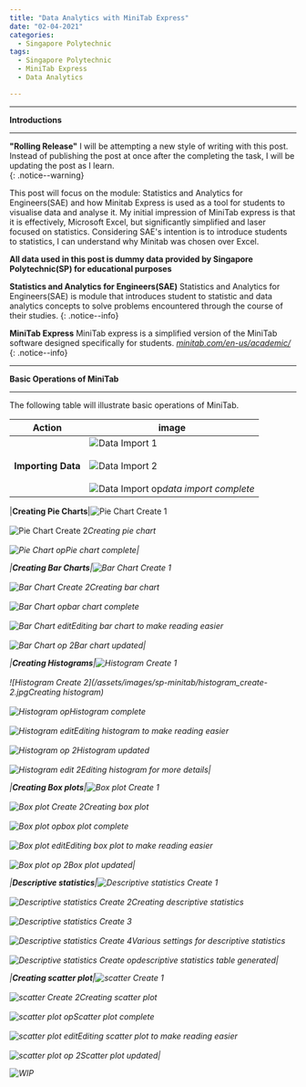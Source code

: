 ```yaml
---
title: "Data Analytics with MiniTab Express"
date: "02-04-2021"
categories:
  - Singapore Polytechnic
tags:
  - Singapore Polytechnic
  - MiniTab Express
  - Data Analytics

---
```


***

<strong>Introductions</strong>

***

**"Rolling Release"** I will be attempting a new style of writing with this post. Instead of publishing the post at once after the completing the task, I will be updating the post as I learn.   
{: .notice--warning}

This post will focus on the module: Statistics and Analytics for Engineers(SAE) and how Minitab Express is used as a tool for students to visualise data and analyse it. My initial impression of MiniTab express is that it is effectively, Microsoft Excel, but significantly simplified and laser focused on statistics. Considering SAE's intention is to introduce students to statistics, I can understand why Minitab was chosen over Excel. 

<strong>All data used in this post is dummy data provided by Singapore Polytechnic(SP) for educational purposes</strong>

**Statistics and Analytics for Engineers(SAE)** Statistics and Analytics for Engineers(SAE) is module that introduces student to statistic and data analytics concepts to solve problems encountered through the course of their studies. 
{: .notice--info}

**MiniTab Express** MiniTab express is a simplified version of the MiniTab software designed specifically for students.
<cite><a href="https://www.minitab.com/en-us/academic/">minitab.com/en-us/academic/</a></cite>
{: .notice--info}

***

<strong>Basic Operations of MiniTab</strong>

***
The following table will illustrate basic operations of MiniTab.

| Action    | image |
| ----------- | ----------- |
|<strong>Importing Data</strong>|![Data Import 1](/assets/images/sp-minitab/import_data.jpg)<br><br>![Data Import 2](/assets/images/sp-minitab/import_data-2.jpg)<br><br>![Data Import op](/assets/images/sp-minitab/import_data-op.jpg)<em>data import complete<em>|

|<strong>Creating Pie Charts</strong>|![Pie Chart Create 1](/assets/images/sp-minitab/piechart_create.jpg)<br><br>![Pie Chart Create 2](/assets/images/sp-minitab/piechart_create-2.jpg)<em>Creating pie chart<em><br><br>![Pie Chart op](/assets/images/sp-minitab/piechart-op.jpg)<em>Pie chart complete<em>|

|<strong>Creating Bar Charts</strong>|![Bar Chart Create 1](/assets/images/sp-minitab/barchart_create.jpg)<br><br>![Bar Chart Create 2](/assets/images/sp-minitab/piechart_create-2.jpg)<em>Creating bar chart<em><br><br>![Bar Chart op](/assets/images/sp-minitab/barchart-op.jpg)<em>bar chart complete<em><br><br>![Bar Chart edit](/assets/images/sp-minitab/barchart-op.jpg)<em>Editing bar chart to make reading easier<em><br><br>![Bar Chart op 2](/assets/images/sp-minitab/barchart-op-2.jpg)<em>Bar chart updated<em>|

|<strong>Creating Histograms</strong>|![Histogram Create 1](/assets/images/sp-minitab/histogram_create.jpg)<br><br>![Histogram Create 2](/assets/images/sp-minitab/histogram_create-2.jpg<em>Creating histogram<em>)<br><br>![Histogram op](/assets/images/sp-minitab/histogram-op.jpg)<em>Histogram complete<em><br><br>![Histogram edit](/assets/images/sp-minitab/histogram_edit.jpg)<em>Editing histogram to make reading easier<em><br><br>![Histogram op 2](/assets/images/sp-minitab/histogram-op-2.jpg)<em>Histogram updated<em><br><br>![Histogram edit 2](/assets/images/sp-minitab/histogram_edit-2.jpg)<em>Editing histogram for more details<em>|

|<strong>Creating Box plots</strong>|![Box plot Create 1](/assets/images/sp-minitab/boxplot_create.jpg)<br><br>![Box plot Create 2](/assets/images/sp-minitab/boxplot_create-2.jpg)<em>Creating box plot<em><br><br>![Box plot op](/assets/images/sp-minitab/boxplot-op.jpg)<em>box plot complete<em><br><br>![Box plot edit](/assets/images/sp-minitab/boxplot_edit.jpg)<em>Editing box plot to make reading easier<em><br><br>![Box plot op 2](/assets/images/sp-minitab/boxplot-op-2.jpg)<em>Box plot updated<em>|

|<strong>Descriptive statistics</strong>|![Descriptive statistics Create 1](/assets/images/sp-minitab/des_stat_create.jpg)<br><br>![Descriptive statistics Create 2](/assets/images/sp-minitab/des_stat_create-2.jpg)<em>Creating descriptive statistics<em><br><br>![Descriptive statistics Create 3](/assets/images/sp-minitab/des_stat_create-3.jpg)<br><br>![Descriptive statistics Create 4](/assets/images/sp-minitab/des_stat_create-3.jpg)<em>Various settings for descriptive statistics<em><br><br>![Descriptive statistics Create op](/assets/images/sp-minitab/des_stat-op.jpg)<em>descriptive statistics table generated<em>|

|<strong>Creating scatter plot</strong>|![scatter Create 1](/assets/images/sp-minitab/scatterplot_create.jpg)<br><br>![scatter Create 2](/assets/images/sp-minitab/scatterplot_create-2.jpg)<em>Creating scatter plot<em><br><br>![scatter plot op](/assets/images/sp-minitab/scatterplot-op.jpg)<em>Scatter plot complete<em><br><br>![scatter plot edit](/assets/images/sp-minitab/scatterlot_edit.jpg)<em>Editing scatter plot to make reading easier<em><br><br>![scatter plot op 2](/assets/images/sp-minitab/scatterplot-op-2.jpg)<em>Scatter plot updated<em>|


![WIP](/assets/images/common/WIP.png)